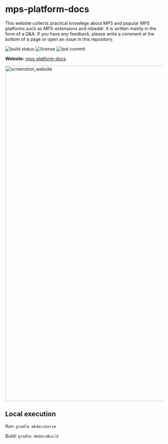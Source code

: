 # mps-platform-docs

This website collects practical knowlege about MPS and popular MPS platforms such as MPS-extensions and mbeddr. It is written mainly in the form of a Q&A. If you have any feedback, please write a comment at the bottom of a page or
open an issue in this repository.

![build status](https://img.shields.io/github/workflow/status/mbeddr/mps-platform-docs/Build%20and%20publish%20documentation)
![license](https://img.shields.io/github/license/mbeddr/mps-platform-docs)
![last commit](https://img.shields.io/github/last-commit/mbeddr/mps-platform-docs)

**Website:** [mps-platform-docs](https://mbeddr.github.io/mps-platform-docs/)

<img width="1068" alt="screenshot_website" src="https://user-images.githubusercontent.com/88385944/151652075-c00bcbf8-8972-4c7f-8847-cd4dde6c3a9d.png">

## Local execution
Run: `gradle mkdocsServe`

Build: `gradle mkdocsBuild`

